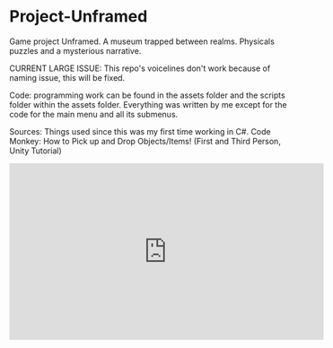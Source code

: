 # Project-Unframed
Game project Unframed. A museum trapped between realms. Physicals puzzles and a mysterious narrative.

CURRENT LARGE ISSUE:
This repo's voicelines don't work because of naming issue, this will be fixed.

Code:
programming work can be found in the assets folder and the scripts folder within the assets folder.
Everything was written by me except for the code for the main menu and all its submenus.

Sources:
Things used since this was my first time working in C#.
  Code Monkey: How to Pick up and Drop Objects/Items! (First and Third Person, Unity Tutorial)
  <iframe width="560" height="315" src="https://www.youtube.com/embed/2IhzPTS4av4" title="YouTube video player" frameborder="0" allow="accelerometer; autoplay; clipboard-write; encrypted-media; gyroscope; picture-in-picture; web-share" allowfullscreen></iframe>
